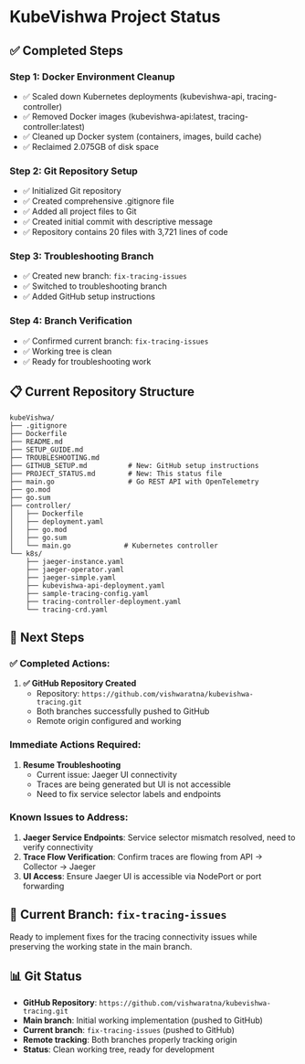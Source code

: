 # KubeVishwa Project Status

## ✅ Completed Steps

### Step 1: Docker Environment Cleanup
- ✅ Scaled down Kubernetes deployments (kubevishwa-api, tracing-controller)
- ✅ Removed Docker images (kubevishwa-api:latest, tracing-controller:latest)
- ✅ Cleaned up Docker system (containers, images, build cache)
- ✅ Reclaimed 2.075GB of disk space

### Step 2: Git Repository Setup
- ✅ Initialized Git repository
- ✅ Created comprehensive .gitignore file
- ✅ Added all project files to Git
- ✅ Created initial commit with descriptive message
- ✅ Repository contains 20 files with 3,721 lines of code

### Step 3: Troubleshooting Branch
- ✅ Created new branch: `fix-tracing-issues`
- ✅ Switched to troubleshooting branch
- ✅ Added GitHub setup instructions

### Step 4: Branch Verification
- ✅ Confirmed current branch: `fix-tracing-issues`
- ✅ Working tree is clean
- ✅ Ready for troubleshooting work

## 📋 Current Repository Structure
```
kubeVishwa/
├── .gitignore
├── Dockerfile
├── README.md
├── SETUP_GUIDE.md
├── TROUBLESHOOTING.md
├── GITHUB_SETUP.md          # New: GitHub setup instructions
├── PROJECT_STATUS.md        # New: This status file
├── main.go                  # Go REST API with OpenTelemetry
├── go.mod
├── go.sum
├── controller/
│   ├── Dockerfile
│   ├── deployment.yaml
│   ├── go.mod
│   ├── go.sum
│   └── main.go             # Kubernetes controller
└── k8s/
    ├── jaeger-instance.yaml
    ├── jaeger-operator.yaml
    ├── jaeger-simple.yaml
    ├── kubevishwa-api-deployment.yaml
    ├── sample-tracing-config.yaml
    ├── tracing-controller-deployment.yaml
    └── tracing-crd.yaml
```

## 🔄 Next Steps

### ✅ Completed Actions:
1. **✅ GitHub Repository Created**
   - Repository: `https://github.com/vishwaratna/kubevishwa-tracing.git`
   - Both branches successfully pushed to GitHub
   - Remote origin configured and working

### Immediate Actions Required:
1. **Resume Troubleshooting**
   - Current issue: Jaeger UI connectivity
   - Traces are being generated but UI is not accessible
   - Need to fix service selector labels and endpoints

### Known Issues to Address:
1. **Jaeger Service Endpoints**: Service selector mismatch resolved, need to verify connectivity
2. **Trace Flow Verification**: Confirm traces are flowing from API → Collector → Jaeger
3. **UI Access**: Ensure Jaeger UI is accessible via NodePort or port forwarding

## 🎯 Current Branch: `fix-tracing-issues`
Ready to implement fixes for the tracing connectivity issues while preserving the working state in the main branch.

## 📊 Git Status
- **GitHub Repository**: `https://github.com/vishwaratna/kubevishwa-tracing.git`
- **Main branch**: Initial working implementation (pushed to GitHub)
- **Current branch**: `fix-tracing-issues` (pushed to GitHub)
- **Remote tracking**: Both branches properly tracking origin
- **Status**: Clean working tree, ready for development
